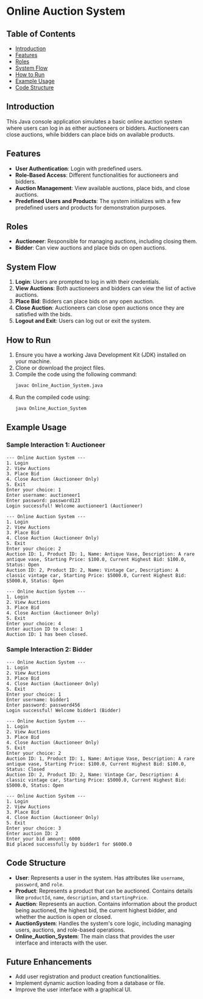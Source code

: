 # Online Auction System

## Table of Contents
- [Introduction](#introduction)
- [Features](#features)
- [Roles](#roles)
- [System Flow](#system-flow)
- [How to Run](#how-to-run)
- [Example Usage](#example-usage)
- [Code Structure](#code-structure)

## Introduction
This Java console application simulates a basic online auction system where users can log in as either auctioneers or bidders. Auctioneers can close auctions, while bidders can place bids on available products.

## Features
- **User Authentication**: Login with predefined users.
- **Role-Based Access**: Different functionalities for auctioneers and bidders.
- **Auction Management**: View available auctions, place bids, and close auctions.
- **Predefined Users and Products**: The system initializes with a few predefined users and products for demonstration purposes.

## Roles
- **Auctioneer**: Responsible for managing auctions, including closing them.
- **Bidder**: Can view auctions and place bids on open auctions.

## System Flow
1. **Login**: Users are prompted to log in with their credentials.
2. **View Auctions**: Both auctioneers and bidders can view the list of active auctions.
3. **Place Bid**: Bidders can place bids on any open auction.
4. **Close Auction**: Auctioneers can close open auctions once they are satisfied with the bids.
5. **Logout and Exit**: Users can log out or exit the system.

## How to Run
1. Ensure you have a working Java Development Kit (JDK) installed on your machine.
2. Clone or download the project files.
3. Compile the code using the following command:
    ```bash
    javac Online_Auction_System.java
    ```
4. Run the compiled code using:
    ```bash
    java Online_Auction_System
    ```

## Example Usage
### Sample Interaction 1: Auctioneer
```plaintext
--- Online Auction System ---
1. Login
2. View Auctions
3. Place Bid
4. Close Auction (Auctioneer Only)
5. Exit
Enter your choice: 1
Enter username: auctioneer1
Enter password: password123
Login successful! Welcome auctioneer1 (Auctioneer)

--- Online Auction System ---
1. Login
2. View Auctions
3. Place Bid
4. Close Auction (Auctioneer Only)
5. Exit
Enter your choice: 2
Auction ID: 1, Product ID: 1, Name: Antique Vase, Description: A rare antique vase, Starting Price: $100.0, Current Highest Bid: $100.0, Status: Open
Auction ID: 2, Product ID: 2, Name: Vintage Car, Description: A classic vintage car, Starting Price: $5000.0, Current Highest Bid: $5000.0, Status: Open

--- Online Auction System ---
1. Login
2. View Auctions
3. Place Bid
4. Close Auction (Auctioneer Only)
5. Exit
Enter your choice: 4
Enter auction ID to close: 1
Auction ID: 1 has been closed.
```

### Sample Interaction 2: Bidder
```plaintext
--- Online Auction System ---
1. Login
2. View Auctions
3. Place Bid
4. Close Auction (Auctioneer Only)
5. Exit
Enter your choice: 1
Enter username: bidder1
Enter password: password456
Login successful! Welcome bidder1 (Bidder)

--- Online Auction System ---
1. Login
2. View Auctions
3. Place Bid
4. Close Auction (Auctioneer Only)
5. Exit
Enter your choice: 2
Auction ID: 1, Product ID: 1, Name: Antique Vase, Description: A rare antique vase, Starting Price: $100.0, Current Highest Bid: $100.0, Status: Closed
Auction ID: 2, Product ID: 2, Name: Vintage Car, Description: A classic vintage car, Starting Price: $5000.0, Current Highest Bid: $5000.0, Status: Open

--- Online Auction System ---
1. Login
2. View Auctions
3. Place Bid
4. Close Auction (Auctioneer Only)
5. Exit
Enter your choice: 3
Enter auction ID: 2
Enter your bid amount: 6000
Bid placed successfully by bidder1 for $6000.0
```

## Code Structure
- **User**: Represents a user in the system. Has attributes like `username`, `password`, and `role`.
- **Product**: Represents a product that can be auctioned. Contains details like `productId`, `name`, `description`, and `startingPrice`.
- **Auction**: Represents an auction. Contains information about the product being auctioned, the highest bid, the current highest bidder, and whether the auction is open or closed.
- **AuctionSystem**: Handles the system's core logic, including managing users, auctions, and role-based operations.
- **Online_Auction_System**: The main class that provides the user interface and interacts with the user.

## Future Enhancements
- Add user registration and product creation functionalities.
- Implement dynamic auction loading from a database or file.
- Improve the user interface with a graphical UI.

